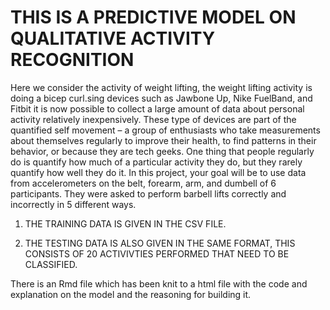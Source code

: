 # THIS IS A PREDICTIVE MODEL ON QUALITATIVE ACTIVITY RECOGNITION

Here we consider the activity of weight lifting, the weight lifting activity is doing a bicep curl.sing devices such as Jawbone Up, Nike FuelBand, and Fitbit it is now possible to collect a large amount of data about personal activity relatively inexpensively. These type of devices are part of the quantified self movement – a group of enthusiasts who take measurements about themselves regularly to improve their health, to find patterns in their behavior, or because they are tech geeks. One thing that people regularly do is quantify how much of a particular activity they do, but they rarely quantify how well they do it. In this project, your goal will be to use data from accelerometers on the belt, forearm, arm, and dumbell of 6 participants. They were asked to perform barbell lifts correctly and incorrectly in 5 different ways.

1. THE TRAINING DATA IS GIVEN IN THE CSV FILE.

2. THE TESTING DATA IS ALSO GIVEN IN THE SAME FORMAT, THIS CONSISTS OF 20 ACTIVIVTIES PERFORMED THAT NEED TO BE CLASSIFIED.

There is an Rmd file which has been knit to a html file with the code and explanation on the model and the reasoning for building it.
 
